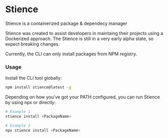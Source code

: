 # Stience

Stience is a containerized package & dependecy manager

Stience was created to assist developers in maintaing their projects using a Dockerized approach. The Stience is still in a very early alpha state, so expect breaking changes.

Currently, the CLI can only install packages from NPM registry.

### Usage

Install the CLI tool globally:
```bash
npm install stience@latest -g
```

Depending on how you've got your PATH configured, you can run Stience by using npx or directly:
```bash
# Example 1
stience install <PackageName>

# Example 2
npx stience install <PackageName>
```
